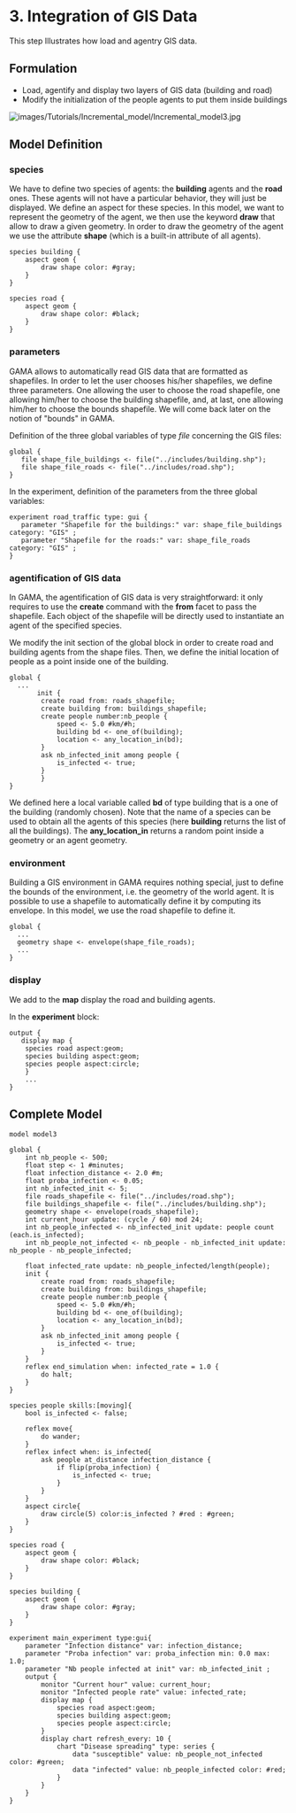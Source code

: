 # 3. Integration of GIS Data
This step Illustrates how load and agentry GIS data.







## Formulation
  * Load, agentify and display two layers of GIS data (building and road)
  * Modify the initialization of the people agents to put them inside buildings

![images/Tutorials/Incremental_model/Incremental_model3.jpg](images/Tutorials/Incremental_model/Incremental_model3.jpg)





## Model Definition

### species
We have to define two species of agents: the **building** agents and the **road** ones. These agents will not have a particular behavior, they will just be displayed.
We define an aspect for these species. In this model, we want to represent the geometry of the agent, we then use the keyword **draw** that allow to draw a given geometry. In order to draw the geometry of the agent we use the attribute **shape** (which is a built-in attribute of all agents).

```
species building {
	aspect geom {
		draw shape color: #gray;
	}
}

species road {
	aspect geom {
		draw shape color: #black;
	}
}
```


### parameters
GAMA allows to automatically read GIS data that are formatted as shapefiles. In order to let the user chooses his/her shapefiles, we define three parameters. One allowing the user to choose the road shapefile, one allowing him/her to choose the building shapefile, and, at last, one allowing him/her to choose the bounds shapefile. We will come back later on the notion of "bounds" in GAMA.

Definition of the three global variables of type _file_ concerning the GIS files:
```
global {
   file shape_file_buildings <- file("../includes/building.shp");
   file shape_file_roads <- file("../includes/road.shp");
}
```

In the experiment, definition of the parameters from the three global variables:
```
experiment road_traffic type: gui {
   parameter "Shapefile for the buildings:" var: shape_file_buildings category: "GIS" ;
   parameter "Shapefile for the roads:" var: shape_file_roads category: "GIS" ;
}
```

### agentification of GIS data

In GAMA, the agentification of GIS data is very straightforward: it only requires to use the **create** command with the **from** facet to pass the shapefile. Each object of the shapefile will be directly used to instantiate an agent of the specified species.

We modify the init section of the global block in order to create road and building agents from the shape files. Then, we define the initial location of people as a point inside one of the building.
```
global {
  ...
       init {
		create road from: roads_shapefile;
		create building from: buildings_shapefile;
		create people number:nb_people {
			speed <- 5.0 #km/#h;
			building bd <- one_of(building);
			location <- any_location_in(bd);
		}
		ask nb_infected_init among people {
			is_infected <- true;
		}
        }
} 
```
We defined here a local variable called **bd** of type building that is a one of the building (randomly chosen). Note that the name of a species can be used to obtain all the agents of this species (here **building** returns the list of all the buildings). The **any\_location\_in** returns a random point inside a geometry or an agent geometry.

### environment
Building a GIS environment in GAMA requires nothing special, just to define the bounds of the environment, i.e. the geometry of the world agent. It is possible to use a shapefile to automatically define it by computing its envelope. In this model, we use the road shapefile to define it.

```
global {
  ...
  geometry shape <- envelope(shape_file_roads); 
  ...
}
```

### display
We add to the **map** display the road and building agents.

In the **experiment** block:
```
output {
   display map {
	species road aspect:geom;
	species building aspect:geom;
	species people aspect:circle;			
    }
    ...
}
```






## Complete Model

```
model model3 
 
global {
	int nb_people <- 500;
	float step <- 1 #minutes;
	float infection_distance <- 2.0 #m;
	float proba_infection <- 0.05;
	int nb_infected_init <- 5;
	file roads_shapefile <- file("../includes/road.shp");
	file buildings_shapefile <- file("../includes/building.shp");
	geometry shape <- envelope(roads_shapefile);
	int current_hour update: (cycle / 60) mod 24;
	int nb_people_infected <- nb_infected_init update: people count (each.is_infected);
	int nb_people_not_infected <- nb_people - nb_infected_init update: nb_people - nb_people_infected;
	
	float infected_rate update: nb_people_infected/length(people);
	init {
		create road from: roads_shapefile;
		create building from: buildings_shapefile;
		create people number:nb_people {
			speed <- 5.0 #km/#h;
			building bd <- one_of(building);
			location <- any_location_in(bd);
		}
		ask nb_infected_init among people {
			is_infected <- true;
		}
	}
	reflex end_simulation when: infected_rate = 1.0 {
		do halt;
	}
}

species people skills:[moving]{		
	bool is_infected <- false;
		
	reflex move{
		do wander;
	}
	reflex infect when: is_infected{
		ask people at_distance infection_distance {
			if flip(proba_infection) {
				is_infected <- true;
			}
		}
	}
	aspect circle{
		draw circle(5) color:is_infected ? #red : #green;
	}
}

species road {
	aspect geom {
		draw shape color: #black;
	}
}

species building {
	aspect geom {
		draw shape color: #gray;
	}
}

experiment main_experiment type:gui{
	parameter "Infection distance" var: infection_distance;
	parameter "Proba infection" var: proba_infection min: 0.0 max: 1.0;
	parameter "Nb people infected at init" var: nb_infected_init ;
	output {
		monitor "Current hour" value: current_hour;
		monitor "Infected people rate" value: infected_rate;
		display map {
			species road aspect:geom;
			species building aspect:geom;
			species people aspect:circle;			
		}
		display chart refresh_every: 10 {
			chart "Disease spreading" type: series {
				data "susceptible" value: nb_people_not_infected color: #green;
				data "infected" value: nb_people_infected color: #red;
			}
		}
	}
}
```